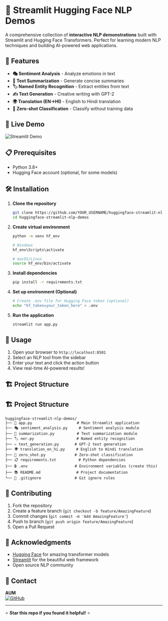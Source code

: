 # 🤗 Streamlit Hugging Face NLP Demos

A comprehensive collection of **interactive NLP demonstrations** built with Streamlit and Hugging Face Transformers. Perfect for learning modern NLP techniques and building AI-powered web applications.

## 🌟 Features

- **🎭 Sentiment Analysis** - Analyze emotions in text
- **📝 Text Summarization** - Generate concise summaries  
- **🏷️ Named Entity Recognition** - Extract entities from text
- **✍️ Text Generation** - Creative writing with GPT-2
- **🌍 Translation (EN→HI)** - English to Hindi translation
- **🎯 Zero-shot Classification** - Classify without training data

## 🚀 Live Demo

![Streamlit Demo](https://img.shields.io/badge/Streamlit-FF4B4B?style=for-the-badge&logo=streamlit&logoColor=white)

## 📋 Prerequisites

- Python 3.8+
- Hugging Face account (optional, for some models)

## 🛠️ Installation

1. **Clone the repository**
   ```bash
   git clone https://github.com/YOUR_USERNAME/huggingface-streamlit-nlp-demos.git
   cd huggingface-streamlit-nlp-demos
   ```

2. **Create virtual environment**
   ```bash
   python -m venv hf_env
   
   # Windows
   hf_env\Scripts\activate
   
   # macOS/Linux  
   source hf_env/bin/activate
   ```

3. **Install dependencies**
   ```bash
   pip install -r requirements.txt
   ```

4. **Set up environment (Optional)**
   ```bash
   # Create .env file for Hugging Face token (optional)
   echo "hf_token=your_token_here" > .env
   ```

5. **Run the application**
   ```bash
   streamlit run app.py
   ```

## 📱 Usage

1. Open your browser to `http://localhost:8501`
2. Select an NLP tool from the sidebar
3. Enter your text and click the action button
4. View real-time AI-powered results!

## 🏗️ Project Structure
## 🏗️ Project Structure

```
huggingface-streamlit-nlp-demos/
├── 📄 app.py                    # Main Streamlit application
├── 🎭 sentiment_analysis.py     # Sentiment analysis module
├── 📝 summarization.py          # Text summarization module  
├── 🏷️ ner.py                   # Named entity recognition
├── ✍️ text_generation.py       # GPT-2 text generation
├── 🌍 translation_en_hi.py     # English to Hindi translation
├── 🎯 zero_shot.py             # Zero-shot classification
├── 📋 requirements.txt          # Python dependencies
├── 🔒 .env                     # Environment variables (create this)
├── 📚 README.md                # Project documentation
└── 🚫 .gitignore               # Git ignore rules
```

## 🤝 Contributing

1. Fork the repository
2. Create a feature branch (`git checkout -b feature/AmazingFeature`)
3. Commit changes (`git commit -m 'Add AmazingFeature'`)
4. Push to branch (`git push origin feature/AmazingFeature`)
5. Open a Pull Request


## 🙏 Acknowledgments

- [Hugging Face](https://huggingface.co/) for amazing transformer models
- [Streamlit](https://streamlit.io/) for the beautiful web framework
- Open source NLP community

## 📧 Contact

**AUM**  
[![GitHub](https://img.shields.io/badge/GitHub-100000?style=for-the-badge&logo=github&logoColor=white)](https://github.com/Aums04)

---

⭐ **Star this repo if you found it helpful!** ⭐


